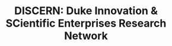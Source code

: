 ---
api_or_bulk_downloads: Bulk
citation: 'Arora Ashish, Belenzon Sharon, and Sheer Lia, 2021. "Knowledge spillovers
  and corporate investment in scientific research". American Economic Review, 111(3),
  pp.871-98.

  Arora Ashish, Belenzon Sharon, and Sheer Lia, 2021. "Matching patents to Compustat
  firms, 1980–2015: Dynamic reassignment, name changes, and ownership structures".
  Research Policy, 50(5), p.104217.'
contributors:
- Ashish Arora
- Sharon Belenzon
- Lia Sheer
cost: None
description: 'Patents (as well as scientific articles, and NPL citations at the aggregate
  firm-level) matched to U.S. Compustat firms over the period 1980-2015. In extending
  the match to Compustat up to 2015, we address two major challenges: name changes
  and ownership changes. Our UO and subsidiary historical standardized firm name lists,
  including the dynamic reassignment, are publicly available for researches to match
  to their database of interest.


  As of 2023, DISCERN has been enriched to extend additional years, broader coverage
  of subsidiary data, and to add open-access matches to scientific publications. More
  information about the updates may be found in the following NBER whitepaper: https://conference.nber.org/conf_papers/f193007.pdf'
documentation: https://doi.org/10.5281/zenodo.3594642
doi: https://doi.org/10.5281/zenodo.4320782
last_edit: Sat, 14 Sep 2024 11:09:47 GMT
location: https://doi.org/10.5281/zenodo.3594642
maintained_by: Lia Sheer
open_access: 'TRUE'
related_publications: 'http://dx.doi.org/10.1257/aer.20171742, http://dx.doi.org/10.1016/j.respol.2022.104550,
  http://dx.doi.org/10.1287/mnsc.2023.4682, http://dx/doi.org/10.1287/mnsc.2023.00282,
  http://dx.doi.org/10.1287/mnsc.2023.4830 '
slug: discern
tags:
- Compustat
- Patents
- Publications
- NPL
- Name changes
- Dynamic reassignment
- GVKEY
- Disambiguation
timeframe: 1980-2015
title: 'DISCERN: Duke Innovation & SCientific Enterprises Research Network'
uuid: f2fcc603-7883-4e18-a82a-6275ffd82e98
versioning: 'TRUE'
---